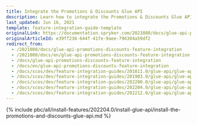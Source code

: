 ```yaml
---
title: Integrate the Promotions & Discounts Glue API
description: Learn how to integrate the Promotions & Discounts Glue API into a Spryker project.
last_updated: Jun 16, 2021
template: feature-integration-guide-template
originalLink: https://documentation.spryker.com/2021080/docs/glue-api-promotions-discounts-feature-integration
originalArticleId: e39ff236-644f-41fe-9aee-796304a59df2
redirect_from:
  - /2021080/docs/glue-api-promotions-discounts-feature-integration
  - /2021080/docs/en/glue-api-promotions-discounts-feature-integration
  - /docs/glue-api-promotions-discounts-feature-integration
  - /docs/en/glue-api-promotions-discounts-feature-integration
  - /docs/scos/dev/feature-integration-guides/201811.0/glue-api/glue-api-promotions-and-discounts-feature-integration.html
  - /docs/scos/dev/feature-integration-guides/201903.0/glue-api/glue-api-promotions-and-discounts-feature-integration.html
  - /docs/scos/dev/feature-integration-guides/202200.0/glue-api/glue-api-promotions-and-discounts-feature-integration.html
  - /docs/scos/dev/feature-integration-guides/202204.0/glue-api/glue-api-promotions-and-discounts-feature-integration.html
  - /docs/scos/dev/feature-integration-guides/202212.0/glue-api/glue-api-promotions-and-discounts-feature-integration.html
---
```


{% include pbc/all/install-features/202204.0/install-glue-api/install-the-promotions-and-discounts-glue-api.md %} <!-- To edit, see /_includes/pbc/all/install-features/202204.0/install-glue-api/install-the-promotions-and-discounts-glue-api.md -->
